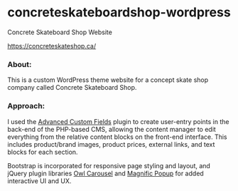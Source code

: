 # concreteskateboardshop-wordpress
Concrete Skateboard Shop Website

https://concreteskateshop.ca/

### About:
This is a custom WordPress theme website for a concept skate shop company called Concrete Skateboard Shop.


### Approach:
I used the [Advanced Custom Fields](https://www.advancedcustomfields.com/) plugin to create user-entry points in the back-end of the PHP-based CMS, allowing the content manager to edit everything from the relative content blocks on the front-end interface. This includes product/brand images, product prices, external links, and text blocks for each section.

Bootstrap is incorporated for responsive page styling and layout, and jQuery plugin libraries [Owl Carousel](https://owlcarousel2.github.io/OwlCarousel2/) and [Magnific Popup](https://dimsemenov.com/plugins/magnific-popup/) for added interactive UI and UX.
